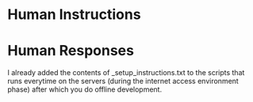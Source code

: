 # Human Instructions


# Human Responses

I already added the contents of _setup_instructions.txt to the scripts that runs everytime on the servers (during the internet access environment phase) after which you do offline development.
